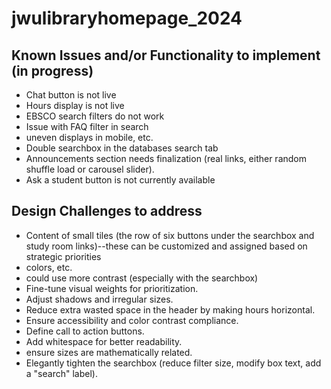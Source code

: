 # jwulibraryhomepage_2024


## Known Issues and/or Functionality to implement (in progress)
- Chat button is not live
- Hours display is not live
- EBSCO search filters do not work
- Issue with FAQ filter in search
- uneven displays in mobile, etc.
- Double searchbox in the databases search tab
- Announcements section needs finalization (real links, either random shuffle load or carousel slider).
- Ask a student button is not currently available

## Design Challenges to address
- Content of small tiles (the row of six buttons under the searchbox and study room links)--these can be customized and assigned based on strategic priorities
- colors, etc.
- could use more contrast (especially with the searchbox)
- Fine-tune visual weights for prioritization.
- Adjust shadows and irregular sizes.
- Reduce extra wasted space in the header by making hours horizontal.
- Ensure accessibility and color contrast compliance.
- Define call to action buttons.
- Add whitespace for better readability.
- ensure sizes are mathematically related.
- Elegantly tighten the searchbox (reduce filter size, modify box text, add a "search" label).

